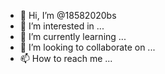 - 👋 Hi, I’m @18582020bs
- 👀 I’m interested in ...
- 🌱 I’m currently learning ...
- 💞️ I’m looking to collaborate on ...
- 📫 How to reach me ...

<!---
18582020bs/18582020bs is a ✨ special ✨ repository because its `README.md` (this file) appears on your GitHub profile.
You can click the Preview link to take a look at your changes.
--->
